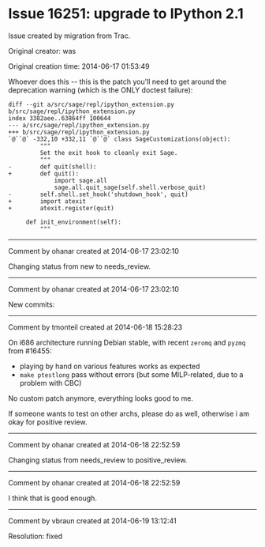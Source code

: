 # Issue 16251: upgrade to IPython 2.1

Issue created by migration from Trac.

Original creator: was

Original creation time: 2014-06-17 01:53:49

Whoever does this -- this is the patch you'll need to get around the deprecation warning (which is the ONLY doctest failure):


```
diff --git a/src/sage/repl/ipython_extension.py b/src/sage/repl/ipython_extension.py
index 3382aee..63864ff 100644
--- a/src/sage/repl/ipython_extension.py
+++ b/src/sage/repl/ipython_extension.py
`@``@` -332,10 +332,11 `@``@` class SageCustomizations(object):
         """
         Set the exit hook to cleanly exit Sage.
         """
-        def quit(shell):
+        def quit():
             import sage.all
             sage.all.quit_sage(self.shell.verbose_quit)
-        self.shell.set_hook('shutdown_hook', quit)
+        import atexit
+        atexit.register(quit)
 
     def init_environment(self):
         """
```



---

Comment by ohanar created at 2014-06-17 23:02:10

Changing status from new to needs_review.


---

Comment by ohanar created at 2014-06-17 23:02:10

New commits:


---

Comment by tmonteil created at 2014-06-18 15:28:23

On i686 architecture running Debian stable, with recent `zeromq` and `pyzmq` from #16455:

- playing by hand on various features works as expected
- `make ptestlong` pass without errors (but some MILP-related, due to a problem with CBC)

No custom patch anymore, everything looks good to me.

If someone wants to test on other archs, please do as well, otherwise i am okay for positive review.


---

Comment by ohanar created at 2014-06-18 22:52:59

Changing status from needs_review to positive_review.


---

Comment by ohanar created at 2014-06-18 22:52:59

I think that is good enough.


---

Comment by vbraun created at 2014-06-19 13:12:41

Resolution: fixed
